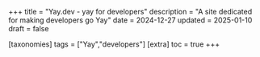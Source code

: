 +++
title = "Yay.dev - yay for developers"
description = "A site dedicated for making developers go Yay"
date = 2024-12-27
updated = 2025-01-10
draft = false

[taxonomies]
tags = ["Yay","developers"]
[extra]
toc = true
+++



